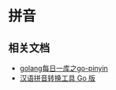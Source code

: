 # 拼音

## 相关文档

- [golang每日一库之go-pinyin](https://mp.weixin.qq.com/s/gO-j9_VvYYBI-9bsXxFKcA)
- [汉语拼音转换工具 Go 版](github.com/mozillazg/go-pinyin)